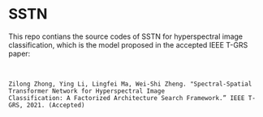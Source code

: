 # SSTN
This repo contians the source codes of SSTN for hyperspectral image classification, which is the model proposed in the accepted IEEE T-GRS paper:

<br/>

```jason
Zilong Zhong, Ying Li, Lingfei Ma, Wei-Shi Zheng. "Spectral-Spatial Transformer Network for Hyperspectral Image
Classification: A Factorized Architecture Search Framework.” IEEE T-GRS, 2021. (Accepted)
```
